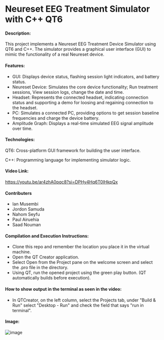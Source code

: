 # Neureset EEG Treatment Simulator with C++ QT6
#### Description: 
This project implements a Neureset EEG Treatment Device Simulator using QT6 and C++. The simulator provides a graphical user interface (GUI) to mimic the functionality of a real Neureset device.

#### Features:
- GUI: Displays device status, flashing session light indicators, and battery status.
- Neureset Device: Simulates the core device functionality; Run treatment sessions, View session logs, change the date and time.
- Headset: Represents the connected headset, indicating connection status and supporting a demo for loosing and regaining connection to the headset.
- PC: Simulates a connected PC, providing options to get session baseline frequencies and charge the device battery.
- Amplitude Graph: Displays a real-time simulated EEG signal amplitude over time.

#### Technologies:
QT6: Cross-platform GUI framework for building the user interface.

C++: Programming language for implementing simulator logic.

#### Video Link: 
https://youtu.be/ar4zhA0pqc8?si=DPHy4Hq6T0lHkpQx

#### Contributers
- Ian Musembi
- Jordon Samuda
- Nahom Seyfu
- Paul Airuehia
- Saad Nouman

#### Compilation and Execution Instructions:
- Clone this repo and remember the location you place it in the virtual machine. 
- Open the QT Creator application.
- Select Open from the Project pane on the welcome screen and select the .pro file in the directory.
- Using QT, run the opened project using the green play button. (QT automatically builds before execution).

#### How to show output in the terminal as seen in the video:
- In QTCreator, on the left column, select the Projects tab, under "Build & Run" select "Desktop - Run" and check the field that says "run in terminal".

#### Image:
![image](https://github.com/osasuair/COMP3004_final_project/assets/82743452/db7d6bc5-ba09-49e8-a6ac-79e7de6694b1)
